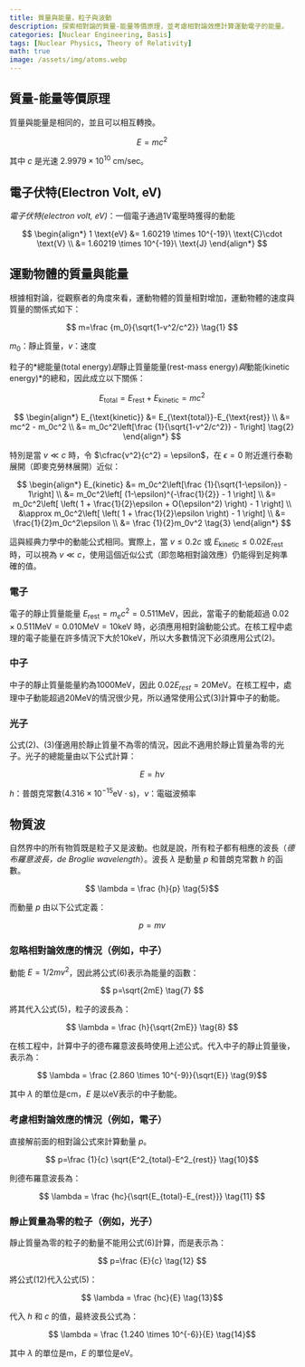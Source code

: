 ```yaml
---
title: 質量與能量，粒子與波動
description: 探索相對論的質量-能量等價原理，並考慮相對論效應計算運動電子的能量。
categories: [Nuclear Engineering, Basis]
tags: [Nuclear Physics, Theory of Relativity]
math: true
image: /assets/img/atoms.webp
---
```

## 質量-能量等價原理
質量與能量是相同的，並且可以相互轉換。

$$ E=mc^2 $$

其中 $c$ 是光速 $2.9979 \times 10^{10}\ \text{cm/sec}$。

## 電子伏特(Electron Volt, eV)
*電子伏特(electron volt, eV)*：一個電子通過1V電壓時獲得的動能

$$
\begin{align*} 
1 \text{eV} &= 1.60219 \times 10^{-19}\ \text{C}\cdot \text{V}
\\ &= 1.60219 \times 10^{-19}\ \text{J}
\end{align*}
$$

## 運動物體的質量與能量
根據相對論，從觀察者的角度來看，運動物體的質量相對增加，運動物體的速度與質量的關係式如下：

$$ m=\frac {m_0}{\sqrt{1-v^2/c^2}} \tag{1} $$

$m_0$：靜止質量，$v$：速度

粒子的*總能量(total energy)*是*靜止質量能量(rest-mass energy)*與*動能(kinetic energy)*的總和，因此成立以下關係：

$$ E_{\text{total}} = E_{\text{rest}}+E_{\text{kinetic}} = mc^2$$

$$
\begin{align*}
E_{\text{kinetic}} &= E_{\text{total}}-E_{\text{rest}}
\\ &= mc^2 - m_0c^2
\\ &= m_0c^2\left[\frac {1}{\sqrt{1-v^2/c^2}} - 1\right] \tag{2}
\end{align*}
$$

特別是當 $v\ll c$ 時，令 $\cfrac{v^2}{c^2} = \epsilon$，在 $\epsilon = 0$ 附近進行泰勒展開（即麥克勞林展開）近似：

$$
\begin{align*}
E_{kinetic} &= m_0c^2\left[\frac {1}{\sqrt{1-\epsilon}} - 1\right] \\
&= m_0c^2\left[ (1-\epsilon)^{-\frac{1}{2}} - 1 \right] \\
&= m_0c^2\left[ \left( 1 + \frac{1}{2}\epsilon + O(\epsilon^2) \right) - 1 \right] \\
&\approx m_0c^2\left[ \left( 1 + \frac{1}{2}\epsilon \right) - 1 \right] \\
&= \frac{1}{2}m_0c^2\epsilon \\
&= \frac {1}{2}m_0v^2 \tag{3}
\end{align*}
$$

這與經典力學中的動能公式相同。實際上，當 $v\leq 0.2c$ 或 $E_{\text{kinetic}} \leq 0.02E_{\text{rest}}$ 時，可以視為 $v\ll c$，使用這個近似公式（即忽略相對論效應）仍能得到足夠準確的值。

### 電子
電子的靜止質量能量 $E_{\text{rest}}=m_ec^2=0.511 \text{MeV}$，因此，當電子的動能超過 $0.02\times 0.511 \text{MeV}=0.010 \text{MeV}=10 \text{keV}$ 時，必須應用相對論動能公式。在核工程中處理的電子能量在許多情況下大於10keV，所以大多數情況下必須應用公式(2)。

### 中子
中子的靜止質量能量約為1000MeV，因此 $0.02E_{rest}=20\text{MeV}$。在核工程中，處理中子動能超過20MeV的情況很少見，所以通常使用公式(3)計算中子的動能。

### 光子
公式(2)、(3)僅適用於靜止質量不為零的情況，因此不適用於靜止質量為零的光子。光子的總能量由以下公式計算：

$$ E = h\nu \tag{4} $$

$h$：普朗克常數($4.316 \times 10^{-15} \text{eV}\cdot\text{s}$)，$\nu$：電磁波頻率

## 物質波
自然界中的所有物質既是粒子又是波動。也就是說，所有粒子都有相應的波長（*德布羅意波長，de Broglie wavelength*）。波長 $\lambda$ 是動量 $p$ 和普朗克常數 $h$ 的函數。

$$ \lambda = \frac {h}{p} \tag{5}$$

而動量 $p$ 由以下公式定義：

$$ p = mv \tag{6} $$

### 忽略相對論效應的情況（例如，中子）
動能 $E=1/2 mv^2$，因此將公式(6)表示為能量的函數：

$$ p=\sqrt{2mE} \tag{7} $$

將其代入公式(5)，粒子的波長為：

$$ \lambda = \frac {h}{\sqrt{2mE}} \tag{8} $$

在核工程中，計算中子的德布羅意波長時使用上述公式。代入中子的靜止質量後，表示為：

$$ \lambda = \frac {2.860 \times 10^{-9}}{\sqrt{E}} \tag{9}$$

其中 $\lambda$ 的單位是cm，$E$ 是以eV表示的中子動能。

### 考慮相對論效應的情況（例如，電子）
直接解前面的相對論公式來計算動量 $p$。

$$ p=\frac {1}{c} \sqrt{E^2_{total}-E^2_{rest}} \tag{10}$$

則德布羅意波長為：

$$ \lambda = \frac {hc}{\sqrt{E_{total}-E_{rest}}} \tag{11} $$

### 靜止質量為零的粒子（例如，光子）
靜止質量為零的粒子的動量不能用公式(6)計算，而是表示為：

$$ p=\frac {E}{c} \tag{12} $$

將公式(12)代入公式(5)：

$$ \lambda = \frac {hc}{E} \tag{13}$$

代入 $h$ 和 $c$ 的值，最終波長公式為：

$$ \lambda = \frac {1.240 \times 10^{-6}}{E} \tag{14}$$

其中 $\lambda$ 的單位是m，$E$ 的單位是eV。
